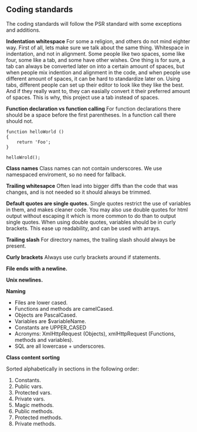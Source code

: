 Coding standards
----------------

The coding standards will follow the PSR standard with some exceptions and additions.

**Indentation whitespace**
For some a religion, and others do not mind eighter way. First of all, lets make sure we talk about the same thing. Whitespace in indentation, and not in alignment. Some people like two spaces, some like four, some like a tab, and some have other wishes. One thing is for sure, a tab can always be converted later on into a certain amount of spaces, but when people mix indention and alignment in the code, and when people use different amount of spaces, it can be hard to standardize later on. Using tabs, different people can set up their editor to look like they like the best. And if they really want to, they can easially convert it their preferred amount of spaces. This is why, this project use a tab instead of spaces.

**Function declaration vs function calling**
For function declarations there should be a space before the first parentheses. In a function call there should not.

	function helloWorld ()
	{
		return 'Foo';
	}

	helloWrold();

**Class names**
Class names can not contain underscores. We use namespaced enviroment, so no need for fallback.

**Trailing whitesapce**
Often lead into bigger diffs than the code that was changes, and is not needed so it should always be trimmed.

**Default quotes are single quotes.**
Single quotes restrict the use of variables in them, and makes cleaner code. You may also use double quotes for html output without escaping it which is more common to do than to output single quotes. When using double quotes, variables should be in curly brackets. This ease up readability, and can be used with arrays.

**Trailing slash**
For directory names, the trailing slash should always be present.

**Curly brackets**
Always use curly brackets around if statements.

**File ends with a newline.**

**Unix newlines.**

**Naming**

- Files are lower cased.
- Functions and methods are camelCased.
- Objects are PascalCased.
- Variables are $variableName.
- Constants are UPPER_CASED
- Acronyms: XmlHttpRequest (Objects), xmlHttpRequest (Functions, methods and variables).
- SQL are all lowercase + underscores.

**Class content sorting**

Sorted alphabetically in sections in the following order:

1. Constants.
2. Public vars.
3. Protected vars.
4. Private vars.
5. Magic methods.
6. Public methods.
7. Protected methods.
8. Private methods.
